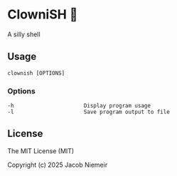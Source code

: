 # ClowniSH 🤡 
A silly shell

## Usage
```
clownish [OPTIONS]
```

### Options
```
-h                      Display program usage
-l                      Save program output to file
```

## License
The MIT License (MIT)

Copyright (c) 2025 Jacob Niemeir
